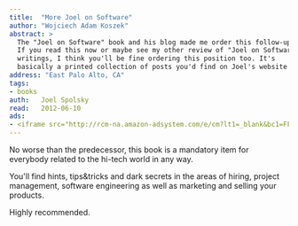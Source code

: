 ```yaml
---
title:	"More Joel on Software"
author: "Wojciech Adam Koszek"
abstract: >
  The "Joel on Software" book and his blog made me order this follow-up.
  If you read this now or maybe see my other review of "Joel on Software"
  writings, I think you'll be fine ordering this position too. It's
  basically a printed collection of posts you'd find on Joel's website for free.
address: "East Palo Alto, CA"
tags:
- books
auth:	Joel Spolsky
read:	2012-06-10
ads:
- <iframe src="http://rcm-na.amazon-adsystem.com/e/cm?lt1=_blank&bc1=FFFFFF&IS2=1&npa=1&bg1=FFFFFF&fc1=000000&lc1=FF0000&t=wkoszek08-20&o=1&p=8&l=as4&m=amazon&f=ifr&ref=ss_til&asins=B002KE5SLU" style="width:120px;height:240px;" scrolling="no" marginwidth="0" marginheight="0" frameborder="0"></iframe>
---
```

No worse than the predecessor, this book is a mandatory item for everybody
related to the hi-tech world in any way.

You'll find hints, tips&tricks and dark secrets in the areas of hiring,
project management, software engineering as well as marketing and selling
your products.

Highly recommended.
